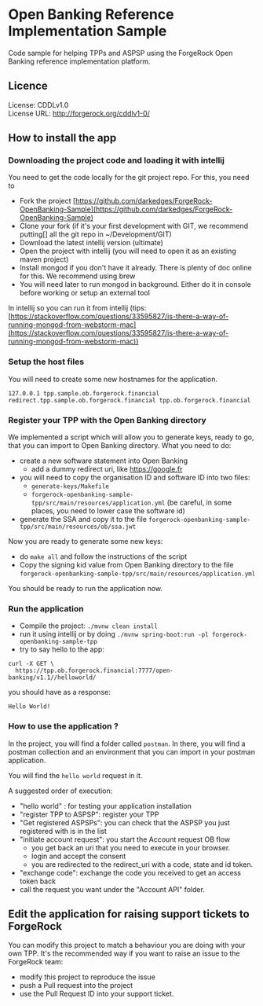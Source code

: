 <!--
 * The contents of this file are subject to the terms of the Common Development and
 * Distribution License (the License). You may not use this file except in compliance with the
 * License.
 *
 * You can obtain a copy of the License at legal/CDDLv1.0.txt. See the License for the
 * specific language governing permission and limitations under the License.
 *
 * When distributing Covered Software, include this CDDL Header Notice in each file and include
 * the License file at legal/CDDLv1.0.txt. If applicable, add the following below the CDDL
 * Header, with the fields enclosed by brackets [] replaced by your own identifying
 * information: "Portions copyright [year] [name of copyright owner]".
 *
 * Copyright 2018 ForgeRock AS.
-->

# Open Banking Reference Implementation Sample

Code sample for helping TPPs and ASPSP using the ForgeRock Open Banking reference implementation platform.

## Licence

License: CDDLv1.0 \
License URL: http://forgerock.org/cddlv1-0/


## How to install the app


### Downloading the project code and loading it with intellij

You need to get the code locally for the git project repo. For this, you need to

- Fork the project [https://github.com/darkedges/ForgeRock-OpenBanking-Sample](https://github.com/darkedges/ForgeRock-OpenBanking-Sample)
- Clone your fork (if it's your first development with GIT, we recommend putting[] all the git repo in ~/Development/GIT)
- Download the latest intellij version (ultimate)
- Open the project with intellij (you will need to open it as an existing maven project)
- Install mongod if you don't have it already. There is plenty of doc online for this. We recommend using brew
- You will need later to run mongod in background. Either do it in console before working or setup an external tool 

In intellij so you can run it from intellij (tips: [https://stackoverflow.com/questions/33595827/is-there-a-way-of-running-mongod-from-webstorm-mac](https://stackoverflow.com/questions/33595827/is-there-a-way-of-running-mongod-from-webstorm-mac))

### Setup the host files

You will need to create some new hostnames for the application.

```$xslt
127.0.0.1 tpp.sample.ob.forgerock.financial redirect.tpp.sample.ob.forgerock.financial tpp.ob.forgerock.financial
```

### Register your TPP with the Open Banking directory

We implemented a script which will allow you to generate keys, ready to go, that you can import to Open Banking directory.
What you need to do:

- create a new software statement into Open Banking
  - add a dummy redirect uri, like https://google.fr
- you will need to copy the organisation ID and software ID into two files:
  - `generate-keys/Makefile`
  - `forgerock-openbanking-sample-tpp/src/main/resources/application.yml` (be careful, in some places, you need to lower case the software id)
- generate the SSA and copy it to the file `forgerock-openbanking-sample-tpp/src/main/resources/ob/ssa.jwt`

Now you are ready to generate some new keys:

- do `make all` and follow the instructions of the script
- Copy the signing kid value from Open Banking directory to the file `forgerock-openbanking-sample-tpp/src/main/resources/application.yml`

You should be ready to run the application now.

### Run the application

- Compile the project: `./mvnw clean install`
- run it using intellij or by doing `./mvnw spring-boot:run -pl forgerock-openbanking-sample-tpp`
- try to say hello to the app:

```$xslt
curl -X GET \
  https://tpp.ob.forgerock.financial:7777/open-banking/v1.1//helloworld/ 
```

you should have as a response:

```$xslt
Hello World!
```

### How to use the application ?

In the project, you will find a folder called `postman`. In there, you will find a postman collection and an environment that you can import in your postman application.

You will find the `hello world` request in it.

A suggested order of execution:

- "hello world" : for testing your application installation
- "register TPP to ASPSP": register your TPP
- "Get registered ASPSPs": you can check that the ASPSP you just registered with is in the list
- "initiate account request": you start the Account request OB flow
  - you get back an uri that you need to execute in your browser.
  - login and accept the consent
  - you are redirected to the redirect_uri with a code, state and id token.
- "exchange code": exchange the code you received to get an access token back
- call the request you want under the "Account API" folder.

## Edit the application for raising support tickets to ForgeRock

You can modify this project to match a behaviour you are doing with your own TPP. 
It's the recommended way if you want to raise an issue to the ForgeRock team:

- modify this project to reproduce the issue
- push a Pull request into the project
- use the Pull Request ID into your support ticket.
